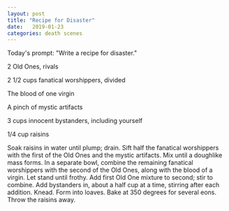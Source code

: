 ```yaml
---
layout: post
title: "Recipe for Disaster"
date:   2019-01-23
categories: death scenes
---
```

Today's prompt: "Write a recipe for disaster."

2 Old Ones, rivals

2 1/2 cups fanatical worshippers, divided

The blood of one virgin

A pinch of mystic artifacts

3 cups innocent bystanders, including yourself

1/4 cup raisins

Soak raisins in water until plump; drain. Sift half the fanatical worshippers with the first of the Old Ones and the mystic artifacts. Mix until a doughlike mass forms. In a separate bowl, combine the remaining fanatical worshippers with the second of the Old Ones, along with the blood of a virgin. Let stand until frothy. Add first Old One mixture to second; stir to combine. Add bystanders in, about a half cup at a time, stirring after each addition. Knead. Form into loaves. Bake at 350 degrees for several eons. Throw the raisins away.

